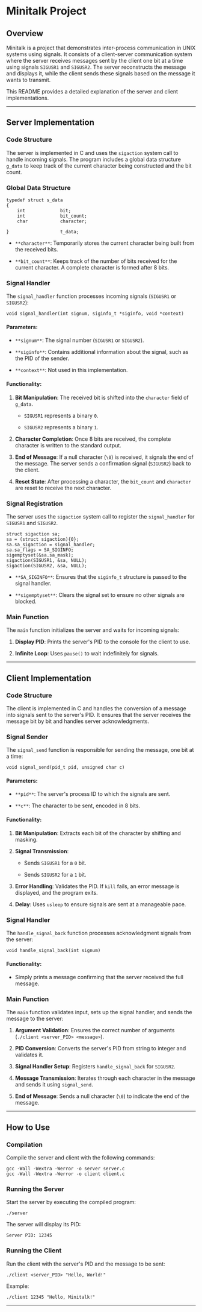 Minitalk Project
================

Overview
--------

Minitalk is a project that demonstrates inter-process communication in UNIX systems using signals. It consists of a client-server communication system where the server receives messages sent by the client one bit at a time using signals `SIGUSR1` and `SIGUSR2`. The server reconstructs the message and displays it, while the client sends these signals based on the message it wants to transmit.

This README provides a detailed explanation of the server and client implementations.

* * * * *

Server Implementation
---------------------

### Code Structure

The server is implemented in C and uses the `sigaction` system call to handle incoming signals. The program includes a global data structure `g_data` to keep track of the current character being constructed and the bit count.

### Global Data Structure

```
typedef struct s_data
{
	int				bit;
	int				bit_count;
	char			character;

}					t_data;
```

-   `**character**`: Temporarily stores the current character being built from the received bits.

-   `**bit_count**`: Keeps track of the number of bits received for the current character. A complete character is formed after 8 bits.

### Signal Handler

The `signal_handler` function processes incoming signals (`SIGUSR1` or `SIGUSR2`):

```
void signal_handler(int signum, siginfo_t *siginfo, void *context)
```

#### Parameters:

-   `**signum**`: The signal number (`SIGUSR1` or `SIGUSR2`).

-   `**siginfo**`: Contains additional information about the signal, such as the PID of the sender.

-   `**context**`: Not used in this implementation.

#### Functionality:

1.  **Bit Manipulation**: The received bit is shifted into the `character` field of `g_data`.

    -   `SIGUSR1` represents a binary `0`.

    -   `SIGUSR2` represents a binary `1`.

2.  **Character Completion**: Once 8 bits are received, the complete character is written to the standard output.

3.  **End of Message**: If a null character (`\0`) is received, it signals the end of the message. The server sends a confirmation signal (`SIGUSR2`) back to the client.

4.  **Reset State**: After processing a character, the `bit_count` and `character` are reset to receive the next character.

### Signal Registration

The server uses the `sigaction` system call to register the `signal_handler` for `SIGUSR1` and `SIGUSR2`.

```
struct sigaction sa;
sa = (struct sigaction){0};
sa.sa_sigaction = signal_handler;
sa.sa_flags = SA_SIGINFO;
sigemptyset(&sa.sa_mask);
sigaction(SIGUSR1, &sa, NULL);
sigaction(SIGUSR2, &sa, NULL);
```

-   `**SA_SIGINFO**`: Ensures that the `siginfo_t` structure is passed to the signal handler.

-   `**sigemptyset**`: Clears the signal set to ensure no other signals are blocked.

### Main Function

The `main` function initializes the server and waits for incoming signals:

1.  **Display PID**: Prints the server's PID to the console for the client to use.

2.  **Infinite Loop**: Uses `pause()` to wait indefinitely for signals.

* * * * *

Client Implementation
---------------------

### Code Structure

The client is implemented in C and handles the conversion of a message into signals sent to the server's PID. It ensures that the server receives the message bit by bit and handles server acknowledgments.

### Signal Sender

The `signal_send` function is responsible for sending the message, one bit at a time:

```
void signal_send(pid_t pid, unsigned char c)
```

#### Parameters:

-   `**pid**`: The server's process ID to which the signals are sent.

-   `**c**`: The character to be sent, encoded in 8 bits.

#### Functionality:

1.  **Bit Manipulation**: Extracts each bit of the character by shifting and masking.

2.  **Signal Transmission**:

    -   Sends `SIGUSR1` for a `0` bit.

    -   Sends `SIGUSR2` for a `1` bit.

3.  **Error Handling**: Validates the PID. If `kill` fails, an error message is displayed, and the program exits.

4.  **Delay**: Uses `usleep` to ensure signals are sent at a manageable pace.

### Signal Handler

The `handle_signal_back` function processes acknowledgment signals from the server:

```
void handle_signal_back(int signum)
```

#### Functionality:

-   Simply prints a message confirming that the server received the full message.

### Main Function

The `main` function validates input, sets up the signal handler, and sends the message to the server:

1.  **Argument Validation**: Ensures the correct number of arguments (`./client <server_PID> <message>`).

2.  **PID Conversion**: Converts the server's PID from string to integer and validates it.

3.  **Signal Handler Setup**: Registers `handle_signal_back` for `SIGUSR2`.

4.  **Message Transmission**: Iterates through each character in the message and sends it using `signal_send`.

5.  **End of Message**: Sends a null character (`\0`) to indicate the end of the message.

* * * * *

How to Use
----------

### Compilation

Compile the server and client with the following commands:

```
gcc -Wall -Wextra -Werror -o server server.c
gcc -Wall -Wextra -Werror -o client client.c
```

### Running the Server

Start the server by executing the compiled program:

```
./server
```

The server will display its PID:

```
Server PID: 12345
```

### Running the Client

Run the client with the server's PID and the message to be sent:

```
./client <server_PID> "Hello, World!"
```

Example:

```
./client 12345 "Hello, Minitalk!"
```

* * * * *
